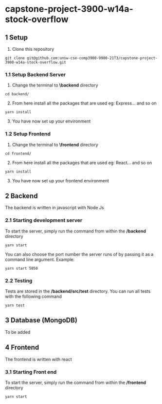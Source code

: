 # capstone-project-3900-w14a-stock-overflow

## 1 Setup
1. Clone this repository
```
git clone git@github.com:unsw-cse-comp3900-9900-21T3/capstone-project-3900-w14a-stock-overflow.git
```
### 1.1	Setup Backend Server

1.  Change the terminal to **\backend** directory

```
cd backend/
```

2.  From here install all the packages that are used eg: Express... and so on

```
yarn install
```

3.  You have now set up your environment
### 1.2	Setup Frontend
1. Change the terminal to **\frontend** directory
```
cd frontend/
```

2. From here install all the packages that are used eg: React... and so on

```
yarn install
```

3. You have now set up your frontend environment

## 2 Backend

The backend is written in javascript with Node Js

### 2.1 Starting development server

To start the server, simply run the command from within the **/backend** directory
```
yarn start
```

You can also choose the port number the server runs of by passing it as a command line argument. Example:

```
yarn start 5050
```

### 2.2 Testing
Tests are stored in the **/backend/src/test** directory.
You can run all tests with the following command
```
yarn test
```

## 3 Database (MongoDB) 
To be added

## 4 Frontend
The frontend is written with react

### 3.1	Starting Front end
To start the server, simply run the command from within the **/frontend** directory
```
yarn start
```


